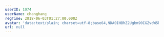 ```yaml
---
userID: 1074
userName: changhang
regTime: 2018-06-03T01:27:00.000Z
avatar: 'data:text/plain; charset=utf-8;base64,NDA0IHBhZ2Ugbm90IGZvdW5kCg=='
url: null
---
```



